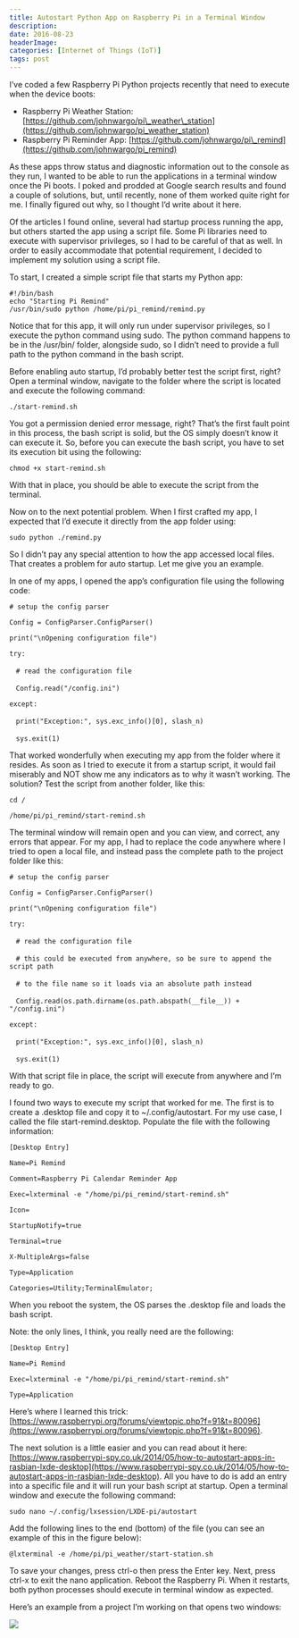 ```yaml
---
title: Autostart Python App on Raspberry Pi in a Terminal Window
description: 
date: 2016-08-23
headerImage: 
categories: [Internet of Things (IoT)]
tags: post
---
```


I’ve coded a few Raspberry Pi Python projects recently that need to execute when the device boots:

*   Raspberry Pi Weather Station: [https://github.com/johnwargo/pi\_weather\_station](https://github.com/johnwargo/pi_weather_station)
*   Raspberry Pi Reminder App: [https://github.com/johnwargo/pi\_remind](https://github.com/johnwargo/pi_remind)

As these apps throw status and diagnostic information out to the console as they run, I wanted to be able to run the applications in a terminal window once the Pi boots. I poked and prodded at Google search results and found a couple of solutions, but, until recently, none of them worked quite right for me. I finally figured out why, so I thought I’d write about it here.

Of the articles I found online, several had startup process running the app, but others started the app using a script file. Some Pi libraries need to execute with supervisor privileges, so I had to be careful of that as well. In order to easily accommodate that potential requirement, I decided to implement my solution using a script file.

To start, I created a simple script file that starts my Python app:

`#!/bin/bash`  
`echo "Starting Pi Remind"`  
`/usr/bin/sudo python /home/pi/pi_remind/remind.py`

Notice that for this app, it will only run under supervisor privileges, so I execute the python command using sudo. The python command happens to be in the /usr/bin/ folder, alongside sudo, so I didn’t need to provide a full path to the python command in the bash script.

Before enabling auto startup, I’d probably better test the script first, right? Open a terminal window, navigate to the folder where the script is located and execute the following command:

`./start-remind.sh`

You got a permission denied error message, right? That’s the first fault point in this process, the bash script is solid, but the OS simply doesn’t know it can execute it. So, before you can execute the bash script, you have to set its execution bit using the following:

`chmod +x start-remind.sh`

With that in place, you should be able to execute the script from the terminal.

Now on to the next potential problem. When I first crafted my app, I expected that I’d execute it directly from the app folder using:

`sudo python ./remind.py`

So I didn’t pay any special attention to how the app accessed local files. That creates a problem for auto startup. Let me give you an example.

In one of my apps, I opened the app’s configuration file using the following code:

`# setup the config parser`

`Config = ConfigParser.ConfigParser()`

`print("\nOpening configuration file")`

`try:`

   `# read the configuration file`

   `Config.read("/config.ini")`

`except:`

   `print("Exception:", sys.exc_info()[0], slash_n)`

   `sys.exit(1)`

That worked wonderfully when executing my app from the folder where it resides. As soon as I tried to execute it from a startup script, it would fail miserably and NOT show me any indicators as to why it wasn’t working. The solution? Test the script from another folder, like this:

`cd /`

`/home/pi/pi_remind/start-remind.sh`

The terminal window will remain open and you can view, and correct, any errors that appear. For my app, I had to replace the code anywhere where I tried to open a local file, and instead pass the complete path to the project folder like this:

`# setup the config parser`

`Config = ConfigParser.ConfigParser()`

`print("\nOpening configuration file")`

`try:`

   `# read the configuration file`

   `# this could be executed from anywhere, so be sure to append the script path`

   `# to the file name so it loads via an absolute path instead`

   `Config.read(os.path.dirname(os.path.abspath(__file__)) + "/config.ini")`

`except:`

   `print("Exception:", sys.exc_info()[0], slash_n)`

   `sys.exit(1)`

With that script file in place, the script will execute from anywhere and I’m ready to go.

I found two ways to execute my script that worked for me. The first is to create a .desktop file and copy it to ~/.config/autostart. For my use case, I called the file start-remind.desktop. Populate the file with the following information:

`[Desktop Entry]`

`Name=Pi Remind`

`Comment=Raspberry Pi Calendar Reminder App`

`Exec=lxterminal -e "/home/pi/pi_remind/start-remind.sh"`

`Icon=`

`StartupNotify=true`

`Terminal=true`

`X-MultipleArgs=false`

`Type=Application`

`Categories=Utility;TerminalEmulator;`

When you reboot the system, the OS parses the .desktop file and loads the bash script.

Note: the only lines, I think, you really need are the following:

`[Desktop Entry]`

`Name=Pi Remind`

`Exec=lxterminal -e "/home/pi/pi_remind/start-remind.sh"`

`Type=Application`

Here’s where I learned this trick: [https://www.raspberrypi.org/forums/viewtopic.php?f=91&t=80096](https://www.raspberrypi.org/forums/viewtopic.php?f=91&t=80096).

The next solution is a little easier and you can read about it here: [https://www.raspberrypi-spy.co.uk/2014/05/how-to-autostart-apps-in-rasbian-lxde-desktop](https://www.raspberrypi-spy.co.uk/2014/05/how-to-autostart-apps-in-rasbian-lxde-desktop). All you have to do is add an entry into a specific file and it will run your bash script at startup. Open a terminal window and execute the following command:

`sudo nano ~/.config/lxsession/LXDE-pi/autostart`

Add the following lines to the end (bottom) of the file (you can see an example of this in the figure below):

`@lxterminal -e /home/pi/pi_weather/start-station.sh`

To save your changes, press ctrl-o then press the Enter key. Next, press ctrl-x to exit the nano application. Reboot the Raspberry Pi. When it restarts, both python processes should execute in terminal window as expected.

Here’s an example from a project I’m working on that opens two windows:

![](/images/2016/pi-weather-monitor-startup-640.png)